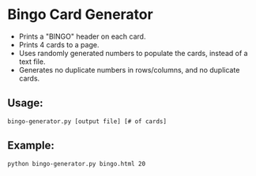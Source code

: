 Bingo Card Generator
====================

* Prints a "BINGO" header on each card.
* Prints 4 cards to a page.
* Uses randomly generated numbers to populate the cards, instead of a text file.
* Generates no duplicate numbers in rows/columns, and no duplicate cards.

Usage:
------

```shell
bingo-generator.py [output file] [# of cards]
```

Example:
--------

```shell
python bingo-generator.py bingo.html 20
```

